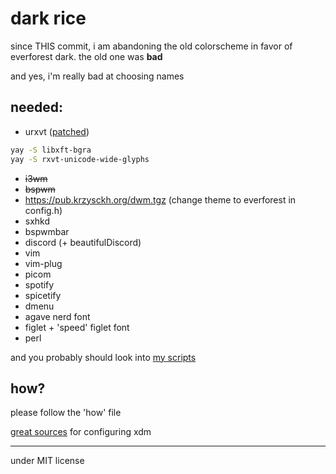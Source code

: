# dark rice

since THIS commit, i am abandoning the old colorscheme in favor of everforest
dark. the old one was **bad**

and yes, i'm really bad at choosing names

## needed:

- urxvt ([patched](https://aur.archlinux.org/packages/rxvt-unicode-truecolor-wide-glyphs/))
```sh
yay -S libxft-bgra
yay -S rxvt-unicode-wide-glyphs
```
- ~~i3wm~~
- ~~bspwm~~
- https://pub.krzysckh.org/dwm.tgz 
  (change theme to everforest in config.h)
- sxhkd
- bspwmbar
- discord (+ beautifulDiscord)
- vim
- vim-plug
- picom
- spotify
- spicetify
- dmenu
- agave nerd font
- figlet + 'speed' figlet font
- perl

and you probably should look into [my scripts](https://github.com/krzysckh/bin)

## how?

please follow the 'how' file

[great sources](https://www.tumfatig.net/2019/customizing-openbsd-xenodm/)
for configuring xdm

----

under MIT license

